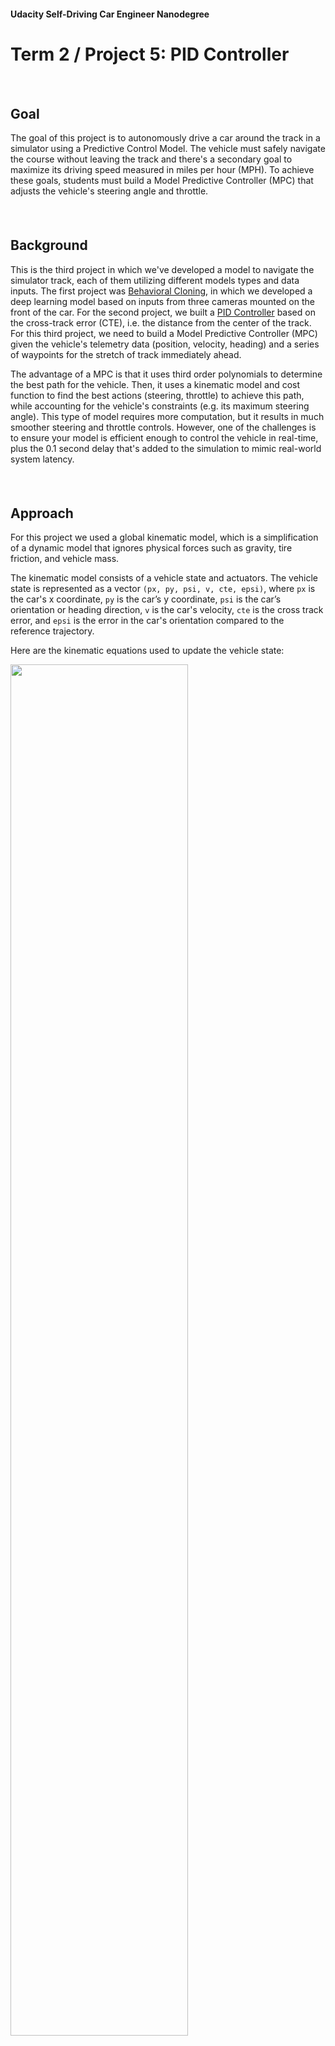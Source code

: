 #### Udacity Self-Driving Car Engineer Nanodegree

# Term 2 / Project 5: PID Controller


##### &nbsp;

## Goal
The goal of this project is to autonomously drive a car around the track in a simulator using a Predictive Control Model. The vehicle must safely navigate the course without leaving the track and there's a secondary goal to maximize its driving speed measured in miles per hour (MPH). To achieve these goals, students must build a Model Predictive Controller (MPC) that adjusts the vehicle's steering angle and throttle.

##### &nbsp;

## Background
This is the third project in which we've developed a model to navigate the simulator track, each of them utilizing different models types and data inputs. The first project was [Behavioral Cloning](https://github.com/tommytracey/udacity/tree/master/self-driving-nano/projects/3-behavioral-cloning), in which we developed a deep learning model based on inputs from three cameras mounted on the front of the car. For the second project, we built a [PID Controller](https://github.com/tommytracey/Udacity-CarND-Term2/tree/master/p4-PID-control) based on the cross-track error (CTE), i.e. the distance from the center of the track. For this third project, we need to build a Model Predictive Controller (MPC) given the vehicle's telemetry data (position, velocity, heading) and a series of waypoints for the stretch of track immediately ahead.

The advantage of a MPC is that it uses third order polynomials to determine the best path for the vehicle. Then, it uses a kinematic model and cost function to find the best actions (steering, throttle) to achieve this path, while accounting for the vehicle's constraints (e.g. its maximum steering angle). This type of model requires more computation, but it results in much smoother steering and throttle controls. However, one of the challenges is to ensure your model is efficient enough to control the vehicle in real-time, plus the 0.1 second delay that's added to the simulation to mimic real-world system latency.

##### &nbsp;

## Approach
For this project we used a global kinematic model, which is a simplification of a dynamic model that ignores physical forces such as gravity, tire friction, and vehicle mass.

The kinematic model consists of a vehicle state and actuators. The vehicle state is represented as a vector `(px, py, psi, v, cte, epsi)`, where `px` is the car's x coordinate, `py` is the car’s y coordinate, `psi` is the car’s orientation or heading direction, `v` is the car's velocity, `cte` is the cross track error, and `epsi` is the error in the car's orientation compared to the reference trajectory.

Here are the kinematic equations used to update the vehicle state:

<img src="results/kinematic-equations.png" width="75%" /></a>

##### &nbsp;

The actuators are the set of controls used to navigate the vehicle. Only two actuators are used in this project: `delta` and `acceleration`. Acceleration (`a`) is the throttle value between -1 and 1 that should be applied to vehicle (negative values are for braking). Meanwhile, `delta` represents the steering angle that should be applied, accounting for the constraints to vehicle's steering radius.

Here are the equations used to calculate the actuator commands:

<img src="results/actuator-equations.png" width="75%" /></a>

##### &nbsp;

[Here](https://github.com/tommytracey/Udacity-CarND-Term2/blob/master/p5-model-predictive-control/src/main.cpp#L120) is the part of my code where this model is implemented, accounting for system latency. And [here](https://github.com/tommytracey/Udacity-CarND-Term2/blob/master/p5-model-predictive-control/src/MPC.cpp#L8) is the final set of parameters that I arrived at mostly via trial and error, plus a few hints from threads in the project's Slack channel. Once I was able to get the car to navigate the track at 30 MPH, I then steadily increased the speed and fine tuned the parameters.

I ultimately settled on values of `N = 17` (timestep length) and `dt = 0.1` (elapsed duration between timesteps). I experimented with higher values for `N`, but it required more computation and predicting that far into the future was not necessary at speeds of 70-80 MPH. If the car was traveling at 100 MPH, then perhaps 20 timesteps would be appropriate. But any more than that is probably a waste of computation and could hinder the model's ability to produce actuator commands quickly enough. Conversely, with lower values for N, the model would not take into account enough of the upcoming track when traveling at high speeds. This resulted in a set of actuator commands that didn't properly plan for sharp turns, and therefore the car would veer off the track. So, as I increased the target speed, I also increased the number of timesteps in the model.

I also experimented with different values for `dt`. With smaller values, the model produces actuator commands too quickly, so the car is constantly turning back and forth. Generating commands at this frequency is superfluous unless the vehicle is traveling at very high speeds (100+ MPH). However, with larger values for `dt` there was too much time elapsing between actuations. So, although the car would drive smoothly, it would react too slowly to turns when traveling at higher speeds and inevitably veer off the track.  

The other critical parameters are the weights applied to the variables within the kinematic model. For example, in developing my model, I found that placing a lot of weight on the steering delta produced the best results. So, the value for `w_delta` is very high.  [Here](https://github.com/tommytracey/Udacity-CarND-Term2/blob/master/p5-model-predictive-control/src/MPC.cpp#L51) is how the weights are represented in the code:

```
// The cost is stored is the first element of `fg`.
// Any additions to the cost should be added to `fg[0]`.
fg[0] = 0;

// The part of the cost based on the reference state.
for (int i = 0; i < N; i++) {
  fg[0] += w_cte * CppAD::pow(vars[cte_start + i] - r_cte, 2);
  fg[0] += w_epsi * CppAD::pow(vars[epsi_start + i] - r_epsi, 2);
  fg[0] += w_v * CppAD::pow(vars[v_start + i] - r_v, 2);
}

// Minimize the use of actuators.
for (int i = 0; i < N - 1; i++) {
  fg[0] += w_delta * CppAD::pow(vars[delta_start + i], 2);
  fg[0] += w_a * CppAD::pow(vars[a_start + i], 2);
}

// Minimize the value gap between sequential actuations.
for (int i = 0; i < N - 2; i++) {
  fg[0] += w_ddelta * CppAD::pow(vars[delta_start + i + 1] - vars[delta_start + i], 2);
  fg[0] += w_da * CppAD::pow(vars[a_start + i + 1] - vars[a_start + i], 2);
}
```


##### &nbsp;

## Results
Ultimately, I was able to get the car to safely navigate the track at least 2 times with a top speed of 74 MPH.

[Here](https://youtu.be/ATElmSKxF2g) is a video showing the results.

<a href="https://youtu.be/ATElmSKxF2g"><img src="results/video-thumbnail.png" width="60%" /></a>



##### &nbsp;
---

## Dependencies

* cmake >= 3.5
 * All OSes: [click here for installation instructions](https://cmake.org/install/)
* make >= 4.1(mac, linux), 3.81(Windows)
  * Linux: make is installed by default on most Linux distros
  * Mac: [install Xcode command line tools to get make](https://developer.apple.com/xcode/features/)
  * Windows: [Click here for installation instructions](http://gnuwin32.sourceforge.net/packages/make.htm)
* gcc/g++ >= 5.4
  * Linux: gcc / g++ is installed by default on most Linux distros
  * Mac: same deal as make - [install Xcode command line tools]((https://developer.apple.com/xcode/features/)
  * Windows: recommend using [MinGW](http://www.mingw.org/)
* [uWebSockets](https://github.com/uWebSockets/uWebSockets)
  * Run either `install-mac.sh` or `install-ubuntu.sh`.
  * If you install from source, checkout to commit `e94b6e1`, i.e.
    ```
    git clone https://github.com/uWebSockets/uWebSockets
    cd uWebSockets
    git checkout e94b6e1
    ```
    Some function signatures have changed in v0.14.x. See [this PR](https://github.com/udacity/CarND-MPC-Project/pull/3) for more details.

* **Ipopt and CppAD:** Please refer to [this document](https://github.com/udacity/CarND-MPC-Project/blob/master/install_Ipopt_CppAD.md) for installation instructions.
* [Eigen](http://eigen.tuxfamily.org/index.php?title=Main_Page). This is already part of the repo so you shouldn't have to worry about it.
* Simulator. You can download these from the [releases tab](https://github.com/udacity/self-driving-car-sim/releases).
* Not a dependency but read the [DATA.md](./DATA.md) for a description of the data sent back from the simulator.


## Basic Build Instructions

1. Clone this repo.
2. Make a build directory: `mkdir build && cd build`
3. Compile: `cmake .. && make`
4. Run it: `./mpc`.

## Tips

1. It's recommended to test the MPC on basic examples to see if your implementation behaves as desired. One possible example
is the vehicle starting offset of a straight line (reference). If the MPC implementation is correct, after some number of timesteps
(not too many) it should find and track the reference line.
2. The `lake_track_waypoints.csv` file has the waypoints of the lake track. You could use this to fit polynomials and points and see of how well your model tracks curve. NOTE: This file might be not completely in sync with the simulator so your solution should NOT depend on it.
3. For visualization this C++ [matplotlib wrapper](https://github.com/lava/matplotlib-cpp) could be helpful.)
4.  Tips for setting up your environment are available [here](https://classroom.udacity.com/nanodegrees/nd013/parts/40f38239-66b6-46ec-ae68-03afd8a601c8/modules/0949fca6-b379-42af-a919-ee50aa304e6a/lessons/f758c44c-5e40-4e01-93b5-1a82aa4e044f/concepts/23d376c7-0195-4276-bdf0-e02f1f3c665d)
5. **VM Latency:** Some students have reported differences in behavior using VM's ostensibly a result of latency.  Please let us know if issues arise as a result of a VM environment.

## Editor Settings

We've purposefully kept editor configuration files out of this repo in order to
keep it as simple and environment agnostic as possible. However, we recommend
using the following settings:

* indent using spaces
* set tab width to 2 spaces (keeps the matrices in source code aligned)

## Code Style

Please (do your best to) stick to [Google's C++ style guide](https://google.github.io/styleguide/cppguide.html).

## Project Instructions and Rubric

Note: regardless of the changes you make, your project must be buildable using
cmake and make!

More information is only accessible by people who are already enrolled in Term 2
of CarND. If you are enrolled, see [the project page](https://classroom.udacity.com/nanodegrees/nd013/parts/40f38239-66b6-46ec-ae68-03afd8a601c8/modules/f1820894-8322-4bb3-81aa-b26b3c6dcbaf/lessons/b1ff3be0-c904-438e-aad3-2b5379f0e0c3/concepts/1a2255a0-e23c-44cf-8d41-39b8a3c8264a)
for instructions and the project rubric.

## Hints!

* You don't have to follow this directory structure, but if you do, your work
  will span all of the .cpp files here. Keep an eye out for TODOs.

## Call for IDE Profiles Pull Requests

Help your fellow students!

We decided to create Makefiles with cmake to keep this project as platform
agnostic as possible. Similarly, we omitted IDE profiles in order to we ensure
that students don't feel pressured to use one IDE or another.

However! I'd love to help people get up and running with their IDEs of choice.
If you've created a profile for an IDE that you think other students would
appreciate, we'd love to have you add the requisite profile files and
instructions to ide_profiles/. For example if you wanted to add a VS Code
profile, you'd add:

* /ide_profiles/vscode/.vscode
* /ide_profiles/vscode/README.md

The README should explain what the profile does, how to take advantage of it,
and how to install it.

Frankly, I've never been involved in a project with multiple IDE profiles
before. I believe the best way to handle this would be to keep them out of the
repo root to avoid clutter. My expectation is that most profiles will include
instructions to copy files to a new location to get picked up by the IDE, but
that's just a guess.

One last note here: regardless of the IDE used, every submitted project must
still be compilable with cmake and make./

## How to write a README
A well written README file can enhance your project and portfolio.  Develop your abilities to create professional README files by completing [this free course](https://www.udacity.com/course/writing-readmes--ud777).
